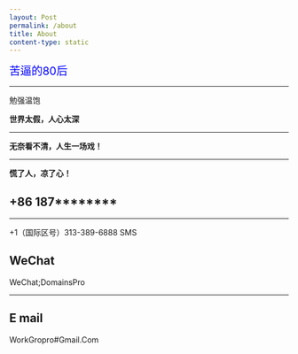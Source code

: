 ```yaml
---
layout: Post
permalink: /about
title: About
content-type: static
---
```


<span style="color: #0000ff; font-size: 20px">苦逼的80后</span>

<hr class="rainbow-hr">   

<p class="rainbow-text">勉强温饱</p>

**世界太假，人心太深**

***

**无奈看不清，人生一场戏！**

***

**慌了人，凉了心！**


## +86 187********

<hr width="100%" color="#a9a9a9" /> 

<p class="rainbow-text-animated">+1（国际区号）313-389-6888 SMS</p>

## WeChat 
WeChat;DomainsPro

 <hr class="animated-rainbow-hr">
 
## E mail
WorkGropro#Gmail.Com
